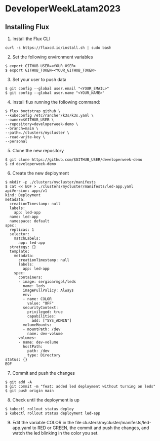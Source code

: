 # DeveloperWeekLatam2023

## Installing Flux
1. Install the Flux CLI
```
curl -s https://fluxcd.io/install.sh | sudo bash
```

2. Set the following environment variables
```
$ export GITHUB_USER=<YOUR_USER>
$ export GITHUB_TOKEN=<YOUR_GITHUB_TOKEN>
```

3. Set your user to push data
```
$ git config --global user.email "<YOUR_EMAIL>"
$ git config --global user.name "<YOUR_NAME>"
```

4. Install flux running the following command:
```
$ flux bootstrap github \
--kubeconfig /etc/rancher/k3s/k3s.yaml \
--owner=$GITHUB_USER \
--repository=developerweek-demo \
--branch=main \
--path=./clusters/mycluster \
--read-write-key \
--personal
```

5. Clone the new repository 
```
$ git clone https://github.com/$GITHUB_USER/developerweek-demo
$ cd developerweek-demo
```

6. Create the new deployment
```
$ mkdir -p ./clusters/mycluster/manifests
$ cat << EOF > ./clusters/mycluster/manifests/led-app.yaml
apiVersion: apps/v1
kind: Deployment
metadata:
  creationTimestamp: null
  labels:
    app: led-app
  name: led-app
  namespace: default
spec:
  replicas: 1
  selector:
    matchLabels:
      app: led-app
  strategy: {}
  template:
    metadata:
      creationTimestamp: null
      labels:
        app: led-app
    spec:
      containers:
      - image: sergioarmgpl/leds
        name: leds
        imagePullPolicy: Always
        env:
        - name: COLOR
          value: "OFF"
        securityContext:
          privileged: true
          capabilities:
            add: ["SYS_ADMIN"]
        volumeMounts:
        - mountPath: /dev
          name: dev-volume
      volumes:
      - name: dev-volume
        hostPath:
          path: /dev
          type: Directory
status: {}
EOF
```


7. Commit and push the changes
```
$ git add -A
$ git commit -m "feat: added led deployment without turning on leds"
$ git push origin main
```

8. Check until the deployment is up
```
$ kubectl rollout status deploy
$ kubectl rollout status deployment led-app
```

9. Edit the variable COLOR in the file clusters/mycluster/manifests/led-app.yaml to 
RED or GREEN, the commit and push the changes, and watch the led blinking in the 
color you set.


